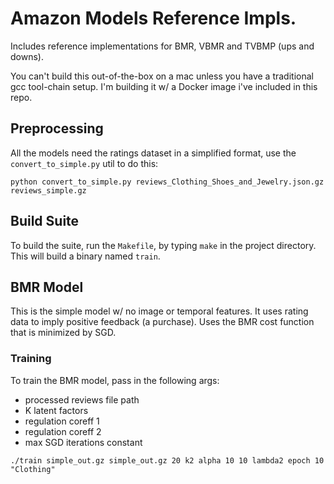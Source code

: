 # Amazon Models Reference Impls.

Includes reference implementations for BMR, VBMR and TVBMP (ups and downs).

You can't build this out-of-the-box on a mac unless you have a traditional gcc tool-chain setup. I'm building it w/ a Docker image i've included in this repo. 


## Preprocessing

All the models need the ratings dataset in a simplified format, use the `convert_to_simple.py` util to do this:

```
python convert_to_simple.py reviews_Clothing_Shoes_and_Jewelry.json.gz reviews_simple.gz
```

## Build Suite

To build the suite, run the `Makefile`, by typing `make` in the project directory. This will build a binary named `train`.


## BMR Model

This is the simple model w/ no image or temporal features. It uses rating data to imply positive feedback (a purchase). Uses the BMR cost function that is minimized by SGD.

### Training

To train the BMR model, pass in the following args:

* processed reviews file path
* K latent factors
* regulation coreff 1
* regulation coreff 2
* max SGD iterations constant

```
./train simple_out.gz simple_out.gz 20 k2 alpha 10 10 lambda2 epoch 10 "Clothing"
```
